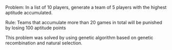 Problem: In a list of 10 players, generate a team of 5 players with the highest aptitude accumulated.

Rule: Teams that accumulate more than 20 games in total will be punished by losing 100 aptitude points

This problem was solved by using genetic algorithm based on genetic recombination and natural selection.
